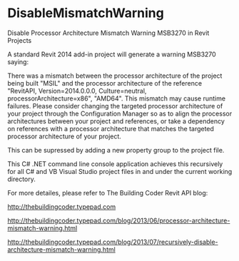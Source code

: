 DisableMismatchWarning
======================

Disable Processor Architecture Mismatch Warning MSB3270 in Revit Projects

A standard Revit 2014 add-in project will generate a warning MSB3270 saying:

There was a mismatch between the processor architecture of the project being built "MSIL" and the processor architecture of the reference "RevitAPI, Version=2014.0.0.0, Culture=neutral, processorArchitecture=x86", "AMD64". This mismatch may cause runtime failures. Please consider changing the targeted processor architecture of your project through the Configuration Manager so as to align the processor architectures between your project and references, or take a dependency on references with a processor architecture that matches the targeted processor architecture of your project.

This can be supressed by adding a new property group to the project file.

This C# .NET command line console application achieves this recursively for all C# and VB Visual Studio project files in and under the current working directory.

For more detailes, please refer to The Building Coder Revit API blog:

http://thebuildingcoder.typepad.com

http://thebuildingcoder.typepad.com/blog/2013/06/processor-architecture-mismatch-warning.html

http://thebuildingcoder.typepad.com/blog/2013/07/recursively-disable-architecture-mismatch-warning.html
